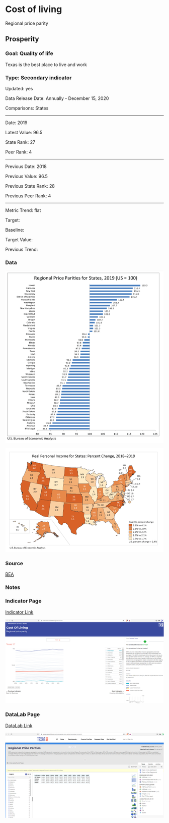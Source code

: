 # Cost of living

Regional price parity

## Prosperity

### Goal: Quality of life

Texas is the best place to live and work

### Type: Secondary indicator

Updated: yes

Data Release Date: Annually - December 15, 2020

Comparisons: States


----

Date: 2019

Latest Value: 96.5 

State Rank: 27

Peer Rank: 4


----

Previous Date: 2018

Previous Value: 96.5

Previous State Rank: 28

Previous Peer Rank: 4


----
Metric Trend: flat

Target: 

Baseline: 

Target Value: 

Previous Trend: 



<!--### Value

| Year |  Value      | Rank     | Previous Year   | Previous Value | Previous Rank | Trend | 
| ----------- | ----------- | ----------- | ----------- | ----------- | ----------- | -----------|
|    2019     |    96.5     | 23          |    2018     |    96.5     | N/A         | flat       | 

-->
### Data

![sdfd](./images/data_rpp.PNG)

![csd](./images/data_rpp2.PNG)


### Source

[BEA](https://www.bea.gov/data/prices-inflation/regional-price-parities-state-and-metro-area)

### Notes



### Indicator Page

[Indicator Link](https://indicators.texas2036.org/indicator/32)

![dd](./images/indicator_rpp.PNG)



### DataLab Page

[DataLab Link](https://datalab.texas2036.org/uzafrsd/regional-price-parities?accesskey=ronummf)


![sdcd](./images/datalab_rpp.PNG)


